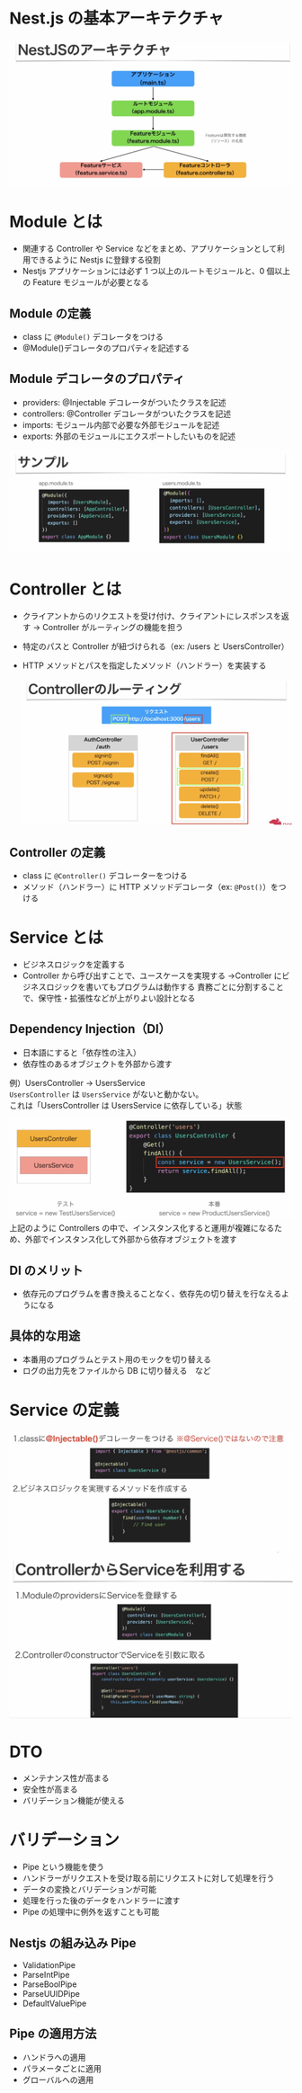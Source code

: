 # Nest.js の基本アーキテクチャ　

![Nest.jsの基本構成](/memos/architecture.png)

# Module とは

- 関連する Controller や Service などをまとめ、アプリケーションとして利用できるように Nestjs に登録する役割
- Nestjs アプリケーションには必ず 1 つ以上のルートモジュールと、0 個以上の Feature モジュールが必要となる

## Module の定義

- class に `@Module()` デコレータをつける
- @Module()デコレータのプロパティを記述する

## Module デコレータのプロパティ

- providers: @Injectable デコレータがついたクラスを記述
- controllers: @Controller デコレータがついたクラスを記述
- imports: モジュール内部で必要な外部モジュールを記述
- exports: 外部のモジュールにエクスポートしたいものを記述

![Moduleサンプル](/memos/module-sample.png)

# Controller とは

- クライアントからのリクエストを受け付け、クライアントにレスポンスを返す
  → Controller がルーティングの機能を担う
- 特定のパスと Controller が紐づけられる（ex: /users と UsersController）
- HTTP メソッドとパスを指定したメソッド（ハンドラー）を実装する

  ![Controllerサンプル](/memos/controller-sample.png)

## Controller の定義

- class に `@Controller()` デコレーターをつける
- メソッド（ハンドラー）に HTTP メソッドデコレータ（ex: `@Post()`）をつける

# Service とは

- ビジネスロジックを定義する
- Controller から呼び出すことで、ユースケースを実現する
  →Controller にビジネスロジックを書いてもプログラムは動作する
  責務ごとに分割することで、保守性・拡張性などが上がりよい設計となる

## Dependency Injection（DI）

- 日本語にすると「依存性の注入）
- 依存性のあるオブジェクトを外部から渡す

例）UsersController → UsersService<br/>
`UsersController` は `UsersService` がないと動かない。<br/>
これは「UsersController は UsersService に依存している」状態

![DIサンプル](/memos/di.png)
上記のように Controllers の中で、インスタンス化すると運用が複雑になるため、外部でインスタンス化して外部から依存オブジェクトを渡す

## DI のメリット

- 依存元のプログラムを書き換えることなく、依存先の切り替えを行なえるようになる

## 具体的な用途

- 本番用のプログラムとテスト用のモックを切り替える
- ログの出力先をファイルから DB に切り替える　など

# Service の定義

![Serviceサンプル](/memos/service.png)
![Controller-Serviceサンプル](/memos/controller-to-service.png)

# DTO

- メンテナンス性が高まる
- 安全性が高まる
- バリデーション機能が使える

# バリデーション

- Pipe という機能を使う
- ハンドラーがリクエストを受け取る前にリクエストに対して処理を行う
- データの変換とバリデーションが可能
- 処理を行った後のデータをハンドラーに渡す
- Pipe の処理中に例外を返すことも可能

## Nestjs の組み込み Pipe

- ValidationPipe
- ParseIntPipe
- ParseBoolPipe
- ParseUUIDPipe
- DefaultValuePipe

## Pipe の適用方法

- ハンドラへの適用
- パラメータごとに適用
- グローバルへの適用
